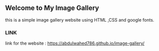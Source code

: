 ## Welcome to My Image Gallery

this is a simple image gallery website using HTML ,CSS and google fonts.

### LINK

link for the website :  https://abdulwahed786.github.io/image-gallery/



